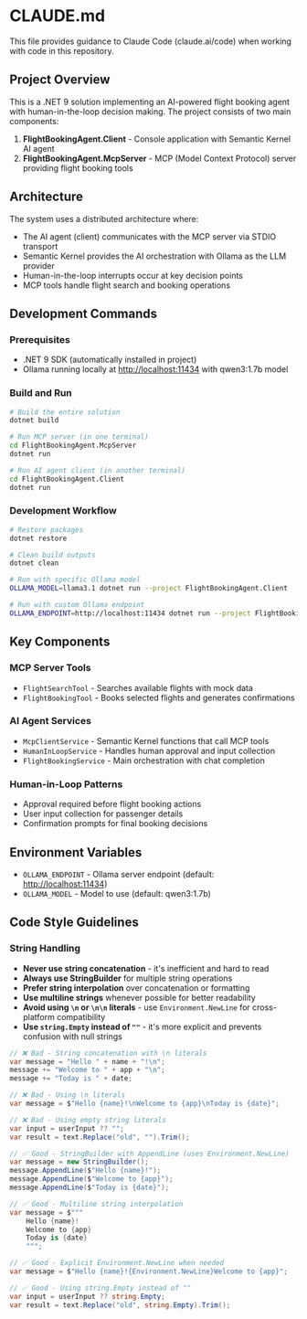 # CLAUDE.md

This file provides guidance to Claude Code (claude.ai/code) when working with code in this repository.

## Project Overview

This is a .NET 9 solution implementing an AI-powered flight booking agent with human-in-the-loop decision making. The project consists of two main components:

1. **FlightBookingAgent.Client** - Console application with Semantic Kernel AI agent
2. **FlightBookingAgent.McpServer** - MCP (Model Context Protocol) server providing flight booking tools

## Architecture

The system uses a distributed architecture where:

- The AI agent (client) communicates with the MCP server via STDIO transport
- Semantic Kernel provides the AI orchestration with Ollama as the LLM provider
- Human-in-the-loop interrupts occur at key decision points
- MCP tools handle flight search and booking operations

## Development Commands

### Prerequisites

- .NET 9 SDK (automatically installed in project)
- Ollama running locally at <http://localhost:11434> with qwen3:1.7b model

### Build and Run

```bash
# Build the entire solution
dotnet build

# Run MCP server (in one terminal)
cd FlightBookingAgent.McpServer
dotnet run

# Run AI agent client (in another terminal)
cd FlightBookingAgent.Client
dotnet run
```

### Development Workflow

```bash
# Restore packages
dotnet restore

# Clean build outputs
dotnet clean

# Run with specific Ollama model
OLLAMA_MODEL=llama3.1 dotnet run --project FlightBookingAgent.Client

# Run with custom Ollama endpoint
OLLAMA_ENDPOINT=http://localhost:11434 dotnet run --project FlightBookingAgent.Client
```

## Key Components

### MCP Server Tools

- `FlightSearchTool` - Searches available flights with mock data
- `FlightBookingTool` - Books selected flights and generates confirmations

### AI Agent Services

- `McpClientService` - Semantic Kernel functions that call MCP tools
- `HumanInLoopService` - Handles human approval and input collection
- `FlightBookingService` - Main orchestration with chat completion

### Human-in-Loop Patterns

- Approval required before flight booking actions
- User input collection for passenger details
- Confirmation prompts for final booking decisions

## Environment Variables

- `OLLAMA_ENDPOINT` - Ollama server endpoint (default: <http://localhost:11434>)
- `OLLAMA_MODEL` - Model to use (default: qwen3:1.7b)

## Code Style Guidelines

### String Handling

- **Never use string concatenation** - it's inefficient and hard to read
- **Always use StringBuilder** for multiple string operations
- **Prefer string interpolation** over concatenation or formatting
- **Use multiline strings** whenever possible for better readability
- **Avoid using `\n` or `\n\n` literals** - use `Environment.NewLine` for cross-platform compatibility
- **Use `string.Empty` instead of `""`** - it's more explicit and prevents confusion with null strings

```csharp
// ❌ Bad - String concatenation with \n literals
var message = "Hello " + name + "!\n";
message += "Welcome to " + app + "\n";
message += "Today is " + date;

// ❌ Bad - Using \n literals
var message = $"Hello {name}!\nWelcome to {app}\nToday is {date}";

// ❌ Bad - Using empty string literals
var input = userInput ?? "";
var result = text.Replace("old", "").Trim();

// ✅ Good - StringBuilder with AppendLine (uses Environment.NewLine)
var message = new StringBuilder();
message.AppendLine($"Hello {name}!");
message.AppendLine($"Welcome to {app}");
message.AppendLine($"Today is {date}");

// ✅ Good - Multiline string interpolation
var message = $"""
    Hello {name}!
    Welcome to {app}
    Today is {date}
    """;

// ✅ Good - Explicit Environment.NewLine when needed
var message = $"Hello {name}!{Environment.NewLine}Welcome to {app}";

// ✅ Good - Using string.Empty instead of ""
var input = userInput ?? string.Empty;
var result = text.Replace("old", string.Empty).Trim();
```

